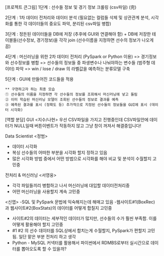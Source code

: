 [프로젝트 큰그림]
1단계 : 선수들 정보 및 경기 정보 크롤링 (csv파일) (完)

2단계 : 1차 데이터 전처리와 데이터 분석 (필요없는 컬럼들 삭제 및 상관관계 분석, 시각화를 통한 각 데이터들의 중요도 파악, 분리된 csv파일 병합)

3단계 : 정돈된 데이터들을 DB에 저장 (추후에 GUI와 연결해야 함)
	+ DB에 저장한 테이블들(선수정보, 경기정보)을 각각 join
		(선수이름을 지정하면 선수의 정보가 나오게끔)

4단계 : 머신러닝을 위한 2차 데이터 전처리 (PySpark or Python 이용)
	=> 경기정보와 선수정보를 병합
	=> 선수들의 정보들 중 파생변수나 나눠야하는 변수들 (범주형 데이터) 파악
	=> win / lose / draw 의 라벨값을 예측하는 분류모델 구축

5단계 : GUI에 만들어진 코드들을 적용 
	
	** 구현하고자 하는 최종 모습
	① 선수들의 이름을 지정하면 각 선수들의 정보를 조회해서 머신러닝에 넣고 돌림
	② 이미 학습된 머신러닝 모델이 조회된 선수들의 정보로 결과를 예측
	③ 예측된 결과를 표시 (정확도 등) 추가적으로 지정된 선수들의 정보들을 GUI에 표시 (데이터 시각화)
	
[역할 분담]
GUI <지수/나현> 
우선 CSV파일을 가지고 진행중인데 CSV파일안에 데이터가 NULL일때 버튼이벤트가 작동하지 않고 그냥 창이 꺼져서 해결중입니다!

Data Scientist <정범> 
- 데이터 시각화
- 복싱 선수들의 어떠한 부분을 시각화 할지 정하고 있음
- 많은 시각화 방법 중에서 어떤 방법으로 시각화를 해야 비교 및 분석이 수월할지 고민중

전처리 & 머신러닝 <서영웅>
- 각각 파일들끼리 병합하고 나서 머신러닝에 대입할 데이터전처리중
- 어떤 머신러닝을 사용할지 계속 고민중

<신엽>
-SQL 및 PySpark 문법에 익숙해지는데 해매고 있음
-웹사이트#1(BoxRec)과 웹사이트#2(BoxStats)의 데이터를 어떻게 합칠지 고민중
   - 사이트#2의 데이터는 세부적인 데이터가 많지만, 선수들의 수가 훨씬 부족함. 이를 어떻게 활용해야 할지 고민중
   - #1 #2 의 선수 데이터를 SQL상에서 합치는게 수월할지, PySpark가 편할지 고민됨. 일단 맡은 부분 전처리 하고 생각
- Python - MySQL 커넥터를 활용해서 파이썬에서 RDMBS로부터 실시간으로 데이터를 뽑아오도록 할 수 있을까?
	
